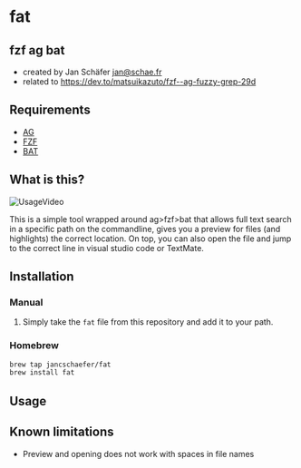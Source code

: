 # fat
## **f**zf **a**g ba**t**

- created by Jan Schäfer <jan@schae.fr>
- related to https://dev.to/matsuikazuto/fzf--ag-fuzzy-grep-29d

## Requirements
- [AG](https://github.com/ggreer/the_silver_searcher)
- [FZF](https://github.com/junegunn/fzf)
- [BAT](https://github.com/sharkdp/bat)

## What is this?

![UsageVideo](https://media.giphy.com/media/Xg4jcRPHSoOLH6b4wi/giphy.gif)

This is a simple tool wrapped around ag>fzf>bat that allows full text search in a specific path on the commandline, gives you a preview for files (and highlights) the correct location. On top, you can also open the file and jump to the correct line in visual studio code or TextMate.

## Installation

### Manual
1. Simply take the ```fat``` file from this repository and add it to your path.

### Homebrew
```bash
brew tap jancschaefer/fat
brew install fat
```

## Usage



## Known limitations
- Preview and opening does not work with spaces in file names
